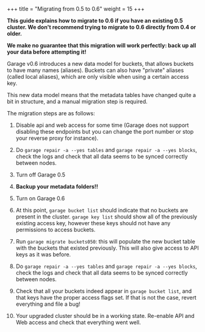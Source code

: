 +++
title = "Migrating from 0.5 to 0.6"
weight = 15
+++

**This guide explains how to migrate to 0.6 if you have an existing 0.5 cluster.
We don't recommend trying to migrate to 0.6 directly from 0.4 or older.**

**We make no guarantee that this migration will work perfectly:
back up all your data before attempting it!**

Garage v0.6 introduces a new data model for buckets,
that allows buckets to have many names (aliases).
Buckets can also have "private" aliases (called local aliases),
which are only visible when using a certain access key.

This new data model means that the metadata tables have changed quite a bit in structure,
and a manual migration step is required.

The migration steps are as follows:

1. Disable api and web access for some time (Garage does not support disabling
   these endpoints but you can change the port number or stop your reverse
   proxy for instance).

2. Do `garage repair -a --yes tables` and `garage repair -a --yes blocks`,
   check the logs and check that all data seems to be synced correctly between
   nodes.

4. Turn off Garage 0.5

5. **Backup your metadata folders!!**

6. Turn on Garage 0.6

7. At this point, `garage bucket list` should indicate that no buckets are present
   in the cluster. `garage key list` should show all of the previously existing
   access key, however these keys should not have any permissions to access buckets.

8. Run `garage migrate buckets050`: this will populate the new bucket table with
   the buckets that existed previously. This will also give access to API keys
   as it was before.

9. Do `garage repair -a --yes tables` and `garage repair -a --yes blocks`,
   check the logs and check that all data seems to be synced correctly between
   nodes.

10. Check that all your buckets indeed appear in `garage bucket list`, and that
    keys have the proper access flags set. If that is not the case, revert
    everything and file a bug!

11. Your upgraded cluster should be in a working state. Re-enable API and Web
    access and check that everything went well.
